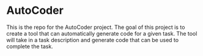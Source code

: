 # AutoCoder
This is the repo for the AutoCoder project. The goal of this project is to create a tool that can automatically generate code for a given task. The tool will take in a task description and generate code that can be used to complete the task. 
